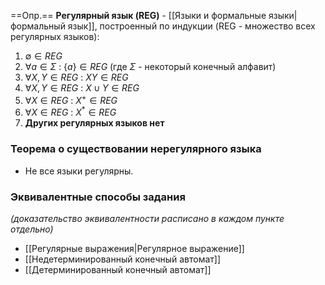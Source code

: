 ==Опр.== **Регулярный язык (REG)** - [[Языки и формальные языки|формальный язык]], построенный по индукции (REG - множество всех регулярных языков):
1) $\emptyset \in REG$
2) $\forall a \in \Sigma\ :\ \{a\} \in REG$ (где $\Sigma$ - некоторый конечный алфавит)
3) $\forall X, Y \in REG\ :\ XY \in REG$
4) $\forall X, Y \in REG\ :\ X \cup Y \in REG$
5) $\forall X \in REG\ :\ X^+ \in REG$
6) $\forall X \in REG\ :\ X^* \in REG$
7) **Других регулярных языков нет**

### Теорема о существовании нерегулярного языка

- Не все языки регулярны.

### Эквивалентные способы задания 
*(доказательство эквивалентности расписано в каждом пункте отдельно)*

- [[Регулярные выражения|Регулярное выражение]]
- [[Недетерминированный конечный автомат]]
- [[Детерминированный конечный автомат]]
